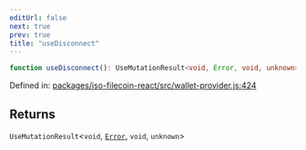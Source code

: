 ```yaml
---
editUrl: false
next: true
prev: true
title: "useDisconnect"
---
```


```ts
function useDisconnect(): UseMutationResult<void, Error, void, unknown>
```

Defined in: [packages/iso-filecoin-react/src/wallet-provider.js:424](https://github.com/hugomrdias/filecoin/blob/main/packages/iso-filecoin-react/src/wallet-provider.js#L424)

## Returns

`UseMutationResult`\<`void`, [`Error`](https://developer.mozilla.org/docs/Web/JavaScript/Reference/Global_Objects/Error), `void`, `unknown`\>
